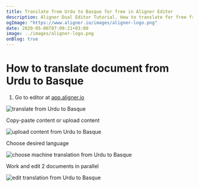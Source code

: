 ```yaml
---
title: Translate from Urdu to Basque for free in Aligner Editor
description: Aligner Dual Editor Tutorial. How to translate for free from Urdu to Basque. Aligner is multilingual document management platform. 
ogImage: "https://www.aligner.io/images/aligner-logo.png"
date: 2020-05-06T07:09:21+03:00
image: ../images/aligner-logo.png
onBlog: true
---
```


# How to translate document from Urdu to Basque

1. Go to editor at [app.aligner.io](https://app.aligner.io "Aligner App web page")

![translate from Urdu to Basque](../aligner-blank-editor.png "translate from Urdu to Basque")

Copy-paste content or upload content

![upload content from Urdu to Basque](../aligner-uploaded-document.png "upload content from Urdu to Basque")

Choose desired language

![choose machine translation from Urdu to Basque](../aligner-language-dropdown.png "choose machine translation from Urdu to Basque")

Work and edit 2 documents in parallel

![edit translation from Urdu to Basque](../aligner-double-sitded-editor.png "edit translation from Urdu to Basque")

